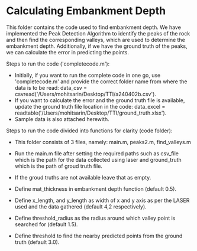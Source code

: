 # Calculating Embankment Depth

This folder contains the code used to find embankment depth. We have implemented the Peak Detection Algorithm to identify the peaks of the rock and then find the corresponding valleys, which are used to determine the embankment depth. Additionally, if we have the ground truth of the peaks, we can calculate the error in predicting the points.

Steps to run the code ('completecode.m'):

- Initially, if you want to run the complete code in one go, use 'completecode.m' and provide the correct folder name from where the data is to be read: data_csv = csvread('/Users/mohitsarin/Desktop/TTI/a240402b.csv').
- If you want to calculate the error and the ground truth file is available, update the ground truth file location in the code: data_excel = readtable('/Users/mohitsarin/Desktop/TTI/ground_truth.xlsx').
- Sample data is also attached herewith.

Steps to run the code divided into functions for clarity (code folder):
- This folder consists of 3 files, namely: main.m, peaks2.m, find_valleys.m
- Run the main.m file after setting the required paths such as csv_file which is the path for the data collected using laser and ground_truth which is the path of groud truth file.
- If the groud truths are not available leave that as empty. 

- Define mat_thickness in embankment depth function (default 0.5).
- Define x_length, and y_length as width of x and y axis as per the LASER used and the data gathered (default 4,2 respectively).
- Define threshold_radius as the radius around which valley point is searched for (default 1.5).
- Define threshold to find the nearby predicted points from the ground truth (default 3.0).

